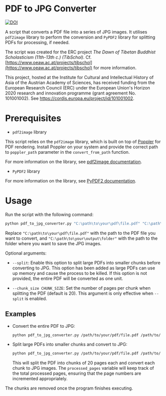 # PDF to JPG Converter

[![DOI](https://zenodo.org/badge/666410802.svg)](https://zenodo.org/doi/10.5281/zenodo.10450671)

A script that converts a PDF file into a series of JPG images. It utilises `pdf2image` library to perform the conversion and `PyPDF2` library for splitting PDFs for processing, if needed.

The script was created for the ERC project *The Dawn of Tibetan Buddhist Scholasticism (11th-13th c.) (TibSchol)*. Cf. [https://www.oeaw.ac.at/projects/tibschol](https://www.oeaw.ac.at/projects/tibschol) for more information.

This project, hosted at the Institute for Cultural and Intellectual History of Asia of the Austrian Academy of Sciences, has received funding from the European Research Council (ERC) under the European Union's Horizon 2020 research and innovation programme (grant agreement No. 101001002). See https://cordis.europa.eu/project/id/101001002.

# Prerequisites

- `pdf2image` library

This script relies on the `pdf2image` library, which is built on top of [Poppler](https://github.com/oschwartz10612/poppler-windows/releases/) for PDF rendering. Install Poppler on your system and provide the correct path to `poppler_path` parameter in the `convert_from_path` function.

For more information on the library, see [pdf2image documentation](https://github.com/Belval/pdf2image).

- `PyPDF2` library

For more information on the library, see [PyPDF2 documentation](https://github.com/mstamy2/PyPDF2).

# Usage

Run the script with the following command:

   ```bash
   python pdf_to_jpg_converter.py "C:\path\to\your\pdf\file.pdf" "C:\path\to\your\output\folder" [--split] [--chunk_size CHUNK_SIZE]
   ```

   Replace `"C:\path\to\your\pdf\file.pdf"` with the path to the PDF file you want to convert, and `"C:\path\to\your\output\folder"` with the path to the folder where you want to save the JPG images.

   Optional arguments:

   - `--split`: Enable this option to split large PDFs into smaller chunks before converting to JPG. This option has been added as large PDFs can use up memory and cause the process to be killed. If this option is not provided, the entire PDF will be converted as one unit.

   - `--chunk_size CHUNK_SIZE`: Set the number of pages per chunk when splitting the PDF (default is 20). This argument is only effective when `--split` is enabled.

## Examples

- Convert the entire PDF to JPG:

   ```bash
   python pdf_to_jpg_converter.py /path/to/your/pdf/file.pdf /path/to/output/folder
   ```

- Split large PDFs into smaller chunks and convert to JPG:

   ```bash
   python pdf_to_jpg_converter.py /path/to/your/pdf/file.pdf /path/to/output/folder --split --chunk_size 20
   ```

   This will split the PDF into chunks of 20 pages each and convert each chunk to JPG images. The `processed_pages` variable will keep track of the total processed pages, ensuring that the page numbers are incremented appropriately. 

The chunks are removed once the program finishes executing.
